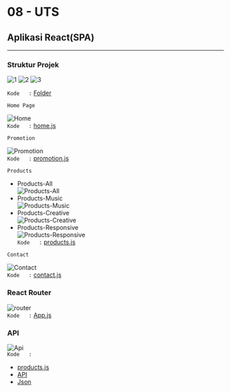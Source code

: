 # 08 - UTS

## Aplikasi React(SPA)

___
### Struktur Projek

 
![1](img/1.png) 
![2](img/2.png)
![3](img/3.png)  

`Kode   :`
[Folder](../../src/08_UTS/src/)     

`Home Page`  

![Home](img/home.png)  
`Kode   :`
[home.js](../../src/08_UTS/src/pages/Home/home.js)  

`Promotion`  

![Promotion](img/promotion.png)  
`Kode   :`
[promotion.js](../../src/08_UTS/src/pages/Promotion/promotion.js)  

`Products`  
* Products-All  
![Products-All](img/products-all.png)   
* Products-Music  
![Products-Music](img/products-music.png)  
* Products-Creative  
![Products-Creative](img/products-creative.png)  
* Products-Responsive  
![Products-Responsive](img/products-responsive.png)    
`Kode   :`
[products.js](../../src/08_UTS/src/pages/Products/products.js)  

`Contact`  

![Contact](img/contact.png)  
`Kode   :`
[contact.js](../../src/08_UTS/src/pages/Contact/contact.js)  

### React Router  
![router](img/router.png)  
`Kode   :`
[App.js](../../src/08_UTS/src/App.js)  

### API  
![Api](img/Api.png)  
`Kode   :`
- [products.js](../../src/08_UTS/src/products.js)  
- [API](../../src/08_UTS/src/parts/API/)
- [Json](https://github.com/mahe62/mahe62.github.io/blob/master/db.json)
